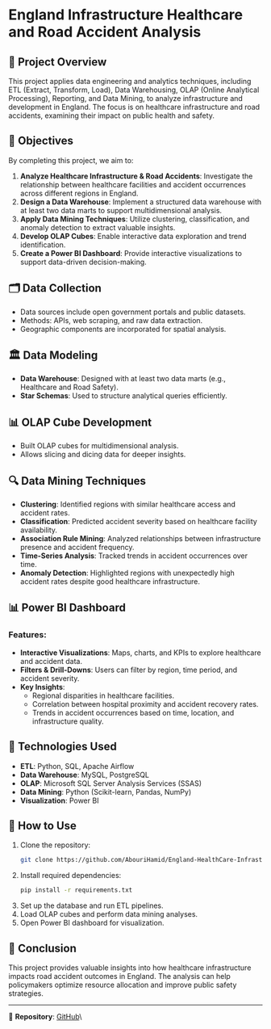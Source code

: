 # England Infrastructure Healthcare and Road Accident Analysis

## 📌 Project Overview

This project applies data engineering and analytics techniques, including ETL (Extract, Transform, Load), Data Warehousing, OLAP (Online Analytical Processing), Reporting, and Data Mining, to analyze infrastructure and development in England. The focus is on healthcare infrastructure and road accidents, examining their impact on public health and safety.

## 🎯 Objectives

By completing this project, we aim to:

1. **Analyze Healthcare Infrastructure & Road Accidents**: Investigate the relationship between healthcare facilities and accident occurrences across different regions in England.
2. **Design a Data Warehouse**: Implement a structured data warehouse with at least two data marts to support multidimensional analysis.
3. **Apply Data Mining Techniques**: Utilize clustering, classification, and anomaly detection to extract valuable insights.
4. **Develop OLAP Cubes**: Enable interactive data exploration and trend identification.
5. **Create a Power BI Dashboard**: Provide interactive visualizations to support data-driven decision-making.

## 🗂️ Data Collection

- Data sources include open government portals and public datasets.
- Methods: APIs, web scraping, and raw data extraction.
- Geographic components are incorporated for spatial analysis.

## 🏛️ Data Modeling

- **Data Warehouse**: Designed with at least two data marts (e.g., Healthcare and Road Safety).
- **Star Schemas**: Used to structure analytical queries efficiently.

## 📊 OLAP Cube Development

- Built OLAP cubes for multidimensional analysis.
- Allows slicing and dicing data for deeper insights.

## 🔍 Data Mining Techniques

- **Clustering**: Identified regions with similar healthcare access and accident rates.
- **Classification**: Predicted accident severity based on healthcare facility availability.
- **Association Rule Mining**: Analyzed relationships between infrastructure presence and accident frequency.
- **Time-Series Analysis**: Tracked trends in accident occurrences over time.
- **Anomaly Detection**: Highlighted regions with unexpectedly high accident rates despite good healthcare infrastructure.

## 📊 Power BI Dashboard

### Features:

- **Interactive Visualizations**: Maps, charts, and KPIs to explore healthcare and accident data.
- **Filters & Drill-Downs**: Users can filter by region, time period, and accident severity.
- **Key Insights**:
  - Regional disparities in healthcare facilities.
  - Correlation between hospital proximity and accident recovery rates.
  - Trends in accident occurrences based on time, location, and infrastructure quality.

## 🚀 Technologies Used

- **ETL**: Python, SQL, Apache Airflow
- **Data Warehouse**: MySQL, PostgreSQL
- **OLAP**: Microsoft SQL Server Analysis Services (SSAS)
- **Data Mining**: Python (Scikit-learn, Pandas, NumPy)
- **Visualization**: Power BI

## 📌 How to Use

1. Clone the repository:
   ```bash
   git clone https://github.com/AbouriHamid/England-HealthCare-Infrastructure-and-Road-Accident-Analysis.git
   ```
2. Install required dependencies:
   ```bash
   pip install -r requirements.txt
   ```
3. Set up the database and run ETL pipelines.
4. Load OLAP cubes and perform data mining analyses.
5. Open Power BI dashboard for visualization.

## 📜 Conclusion

This project provides valuable insights into how healthcare infrastructure impacts road accident outcomes in England. The analysis can help policymakers optimize resource allocation and improve public safety strategies.

---

🔗 **Repository**: [GitHub](https://github.com/AbouriHamid/England-HealthCare-Infrastructure-and-Road-Accident-Analysis)\
